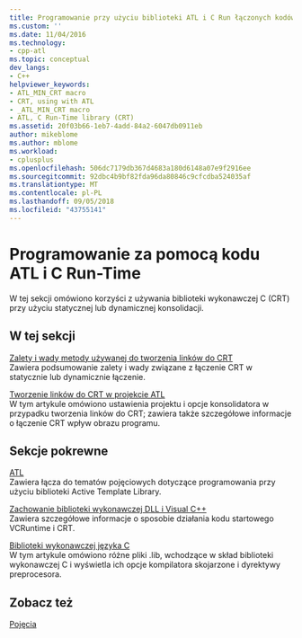 ```yaml
---
title: Programowanie przy użyciu biblioteki ATL i C Run łączonych kodów czasowych | Dokumentacja firmy Microsoft
ms.custom: ''
ms.date: 11/04/2016
ms.technology:
- cpp-atl
ms.topic: conceptual
dev_langs:
- C++
helpviewer_keywords:
- ATL_MIN_CRT macro
- CRT, using with ATL
- _ATL_MIN_CRT macro
- ATL, C Run-Time library (CRT)
ms.assetid: 20f03b66-1eb7-4add-84a2-6047db0911eb
author: mikeblome
ms.author: mblome
ms.workload:
- cplusplus
ms.openlocfilehash: 506dc7179db367d4683a180d6148a07e9f2916ee
ms.sourcegitcommit: 92dbc4b9bf82fda96da80846c9cfcdba524035af
ms.translationtype: MT
ms.contentlocale: pl-PL
ms.lasthandoff: 09/05/2018
ms.locfileid: "43755141"
---
```

# <a name="programming-with-atl-and-c-run-time-code"></a>Programowanie za pomocą kodu ATL i C Run-Time

W tej sekcji omówiono korzyści z używania biblioteki wykonawczej C (CRT) przy użyciu statycznej lub dynamicznej konsolidacji.

## <a name="in-this-section"></a>W tej sekcji

[Zalety i wady metody używanej do tworzenia linków do CRT](../atl/benefits-and-tradeoffs-of-the-method-used-to-link-to-the-crt.md)  
Zawiera podsumowanie zalety i wady związane z łączenie CRT w statycznie lub dynamicznie łączenie.

[Tworzenie linków do CRT w projekcie ATL](../atl/linking-to-the-crt-in-your-atl-project.md)  
W tym artykule omówiono ustawienia projektu i opcje konsolidatora w przypadku tworzenia linków do CRT; zawiera także szczegółowe informacje o łączenie CRT wpływ obrazu programu.

## <a name="related-sections"></a>Sekcje pokrewne

[ATL](../atl/active-template-library-atl-concepts.md)  
Zawiera łącza do tematów pojęciowych dotyczące programowania przy użyciu biblioteki Active Template Library.

[Zachowanie biblioteki wykonawczej DLL i Visual C++](../build/run-time-library-behavior.md)  
Zawiera szczegółowe informacje o sposobie działania kodu startowego VCRuntime i CRT.

[Biblioteki wykonawczej języka C](../c-runtime-library/crt-library-features.md)  
W tym artykule omówiono różne pliki .lib, wchodzące w skład biblioteki wykonawczej C i wyświetla ich opcje kompilatora skojarzone i dyrektywy preprocesora.

## <a name="see-also"></a>Zobacz też

[Pojęcia](../atl/active-template-library-atl-concepts.md)

